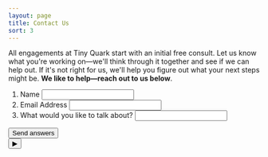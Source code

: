 ```yaml
---
layout: page
title: Contact Us
sort: 3
---
```

All engagements at Tiny Quark start with an initial free consult. Let us know what you're working on—we'll think through it together and see if we can help out. If it's not right for us, we'll help you figure out what your next steps might be. **We like to help—reach out to us below**.

<section>
<form name="quark-contact" id="theForm" class="simform" autocomplete="off" action="https://formkeep.com/f/8777cebca13e" method="POST">
  <div class="simform-inner">
    <ol class="questions">
      <li>
        <span><label for="q1">Name</label></span>
        <input id="q1" name="q1" type="text"/>
      </li>
      <li>
        <span><label for="q2">Email Address</label></span>
        <input id="q2" name="q2" type="text"/>
      </li>
      <li>
        <span><label for="q3">What would you like to talk about?</label></span>
        <input id="q3" name="q3" type="text"/>
      </li>
    </ol><!-- /questions -->
    <button class="submit" type="submit">Send answers</button>
    <div class="controls">
      <button class="next">▶</button>
      <div class="progress"></div>
      <span class="number">
        <span class="number-current"></span>
        <span class="number-total"></span>
      </span>
      <span class="error-message"></span>
    </div><!-- / controls -->
  </div><!-- /simform-inner -->
  <span class="final-message"></span>
</form><!-- /simform -->
</section>
<script>
      var theForm = document.getElementById( 'theForm' );

      new stepsForm( theForm, {
        onSubmit : function( form ) {
          // hide form
          classie.addClass( theForm.querySelector( '.simform-inner' ), 'hide' );
              event.preventDefault();

    var formEl = $('#theForm');
    var submitButton = $('input[type=submit]', formEl);

    $.ajax({
      type: 'POST',
      url: formEl.prop('action'),
      accept: {
        javascript: 'application/javascript'
      },
      data: formEl.serialize(),
      beforeSend: function() {
        submitButton.prop('disabled', 'disabled');
      }
    }).done(function(data) {
      submitButton.prop('disabled', false);
    });
          /*
          form.submit()
          or
          AJAX request (maybe show loading indicator while we don't have an answer..)
          */

          // let's just simulate something...
          var messageEl = theForm.querySelector( '.final-message' );
          messageEl.innerHTML = 'Thank\’s, for reaching out. We\'ll get back to you as soon as we can.';
          classie.addClass( messageEl, 'show' );
        }
      } );
    </script>
